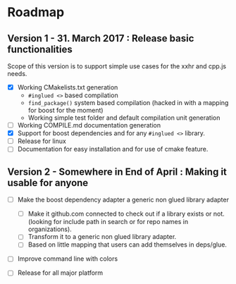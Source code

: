 # Roadmap

## Version 1 - 31. March 2017 : Release basic functionalities
Scope of this version is to support simple use cases for the xxhr and cpp.js needs.

  - [x] Working CMakelists.txt generation
    - `#inglued <>` based compilation
    - `find_package()` system based compilation (hacked in with a mapping for boost for the moment)
    - Working simple test folder and default compilation unit generation 
  - [ ] Working COMPILE.md documentation generation
  - [x] Support for boost dependencies and for any `#inglued <>` library. 
  - [ ] Release for linux
  - [ ] Documentation for easy installation and for use of cmake feature.

## Version 2 - Somewhere in End of April : Making it usable for anyone

  - [ ] Make the boost dependency adapter a generic non glued library adapter
    - [ ] Make it github.com connected to check out if a library exists or not. (looking for include path in search or for repo names in organizations).
    - [ ] Transform it to a generic non glued library adapter.
    - [ ] Based on little mapping that users can add themselves in deps/glue.

  - [ ] Improve command line with colors

  - [ ] Release for all major platform
